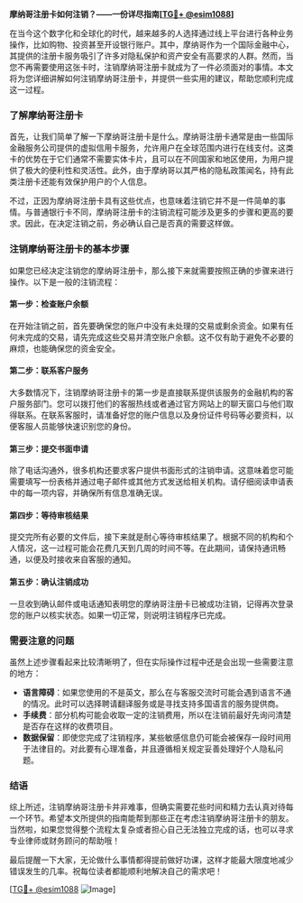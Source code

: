 **摩纳哥注册卡如何注销？——一份详尽指南[[TG💪+ @esim1088](https://t.me/s/esim1088)]**

在当今这个数字化和全球化的时代，越来越多的人选择通过线上平台进行各种业务操作，比如购物、投资甚至开设银行账户。其中，摩纳哥作为一个国际金融中心，其提供的注册卡服务吸引了许多对隐私保护和资产安全有高要求的人群。然而，当您不再需要使用这张卡时，注销摩纳哥注册卡就成为了一件必须面对的事情。本文将为您详细讲解如何注销摩纳哥注册卡，并提供一些实用的建议，帮助您顺利完成这一过程。

### 了解摩纳哥注册卡

首先，让我们简单了解一下摩纳哥注册卡是什么。摩纳哥注册卡通常是由一些国际金融服务公司提供的虚拟信用卡服务，允许用户在全球范围内进行在线支付。这类卡的优势在于它们通常不需要实体卡片，且可以在不同国家和地区使用，为用户提供了极大的便利性和灵活性。此外，由于摩纳哥以其严格的隐私政策闻名，持有此类注册卡还能有效保护用户的个人信息。

不过，正因为摩纳哥注册卡具有这些优点，也意味着注销它并不是一件简单的事情。与普通银行卡不同，摩纳哥注册卡的注销流程可能涉及更多的步骤和更高的要求。因此，在决定注销之前，务必确认自己是否真的需要这样做。

### 注销摩纳哥注册卡的基本步骤

如果您已经决定注销您的摩纳哥注册卡，那么接下来就需要按照正确的步骤来进行操作。以下是一般的注销流程：

#### 第一步：检查账户余额
在开始注销之前，首先要确保您的账户中没有未处理的交易或剩余资金。如果有任何未完成的交易，请先完成这些交易并清空账户余额。这不仅有助于避免不必要的麻烦，也能确保您的资金安全。

#### 第二步：联系客户服务
大多数情况下，注销摩纳哥注册卡的第一步是直接联系提供该服务的金融机构的客户服务部门。您可以拨打他们的客服热线或者通过官方网站上的聊天窗口与他们取得联系。在联系客服时，请准备好您的账户信息以及身份证件号码等必要资料，以便客服人员能够快速识别您的身份。

#### 第三步：提交书面申请
除了电话沟通外，很多机构还要求客户提供书面形式的注销申请。这意味着您可能需要填写一份表格并通过电子邮件或其他方式发送给相关机构。请仔细阅读申请表中的每一项内容，并确保所有信息准确无误。

#### 第四步：等待审核结果
提交完所有必要的文件后，接下来就是耐心等待审核结果了。根据不同的机构和个人情况，这一过程可能会花费几天到几周的时间不等。在此期间，请保持通讯畅通，以便及时接收来自客服的通知。

#### 第五步：确认注销成功
一旦收到确认邮件或电话通知表明您的摩纳哥注册卡已被成功注销，记得再次登录您的账户以核实状态。如果一切正常，则说明注销程序已完成。

### 需要注意的问题

虽然上述步骤看起来比较清晰明了，但在实际操作过程中还是会出现一些需要注意的地方：

- **语言障碍**：如果您使用的不是英文，那么在与客服交流时可能会遇到语言不通的情况。此时可以选择聘请翻译服务或是寻找支持多国语言的服务提供商。
- **手续费**：部分机构可能会收取一定的注销费用，所以在注销前最好先询问清楚是否存在这样的收费项目。
- **数据保留**：即使您完成了注销程序，某些敏感信息仍可能会被保存一段时间用于法律目的。对此要有心理准备，并且遵循相关规定妥善处理好个人隐私问题。

### 结语

综上所述，注销摩纳哥注册卡并非难事，但确实需要花些时间和精力去认真对待每一个环节。希望本文所提供的指南能帮到那些正在考虑注销摩纳哥注册卡的朋友。当然啦，如果您觉得整个流程太复杂或者担心自己无法独立完成的话，也可以寻求专业律师或财务顾问的帮助哦！

最后提醒一下大家，无论做什么事情都得提前做好功课，这样才能最大限度地减少错误发生的几率。祝每位读者都能顺利地解决自己的需求吧！

[[TG💪+ @esim1088](https://t.me/s/esim1088) ![Image](https://i.postimg.cc/4NQfJmqS/Snipaste-2025-05-13-00-14-12.png)]